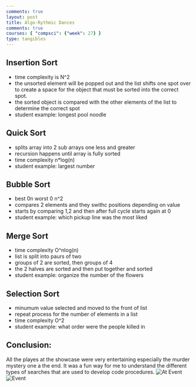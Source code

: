 ```yaml
---
comments: true
layout: post
title: Algo-Rythmic Dances
comments: true
courses: { "compsci": {"week": 27} }
type: tangibles
---
```

## Insertion Sort
- time complexity is N^2
- the unsorted element will be popped out and the list shifts one spot over to create  a space for the object that must be sorted into the correct spot.
- the sorted object is compared with the other elements of the list to determine the correct spot
- student example: longest pool noodle
## Quick Sort
- splits array into 2 sub arrays one less and greater
- recursion happens until array is fully sorted
- time complexity n*log(n)
- student example: largest number
## Bubble Sort
- best 0n worst 0 n^2
- compares 2 elements and they swithc positions depending on value
- starts by comparing 1,2 and then after full cycle starts again at 0
- student example: which pickup line was the most liked
## Merge Sort
- time complexity O^nlog(n)
- list is split into paurs of two
- groups of 2 are sorted, then groups of 4
- the 2 halves are sorted and then put together and sorted
- student example: organize the number of the flowers
## Selection Sort
- minumum value selected and moved to the front of list 
- repeat process for the number of elements in a list
- time complexity O^2
- student example: what order were the people killed in

## Conclusion:
All the playes at the showcase were very entertaining especially the murder mystery one a the end. It was a fun way for me to understand the different types of searches that are used to develop code procedures.
![At Event](/CSPBlog2/images/me.jpg)
![Event](/CSPBlog2/images/event.jpg)